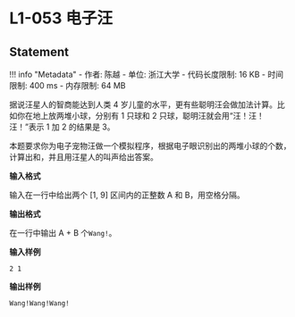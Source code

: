 
# L1-053 电子汪

## Statement

!!! info "Metadata"
    - 作者: 陈越
    - 单位: 浙江大学
    - 代码长度限制: 16 KB
    - 时间限制: 400 ms
    - 内存限制: 64 MB

据说汪星人的智商能达到人类 4 岁儿童的水平，更有些聪明汪会做加法计算。比如你在地上放两堆小球，分别有 1 只球和 2 只球，聪明汪就会用“汪！汪！汪！”表示 1 加 2 的结果是 3。

本题要求你为电子宠物汪做一个模拟程序，根据电子眼识别出的两堆小球的个数，计算出和，并且用汪星人的叫声给出答案。

**输入格式**

输入在一行中给出两个 [1, 9] 区间内的正整数 A 和 B，用空格分隔。

**输出格式**

在一行中输出 A + B 个`Wang!`。

**输入样例**
```plaintext
2 1
```

**输出样例**
```plaintext
Wang!Wang!Wang!
```

